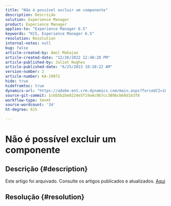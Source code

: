 ```yaml
---
title: "Não é possível excluir um componente"
description: Descrição
solution: Experience Manager
product: Experience Manager
applies-to: "Experience Manager 6.5"
keywords: "KCS, Experience Manager 6.5"
resolution: Resolution
internal-notes: null
bug: false
article-created-by: Amol Mahajan
article-created-date: "12/26/2022 12:48:28 PM"
article-published-by: Juliet Hughes
article-published-date: "6/25/2023 10:10:22 AM"
version-number: 2
article-number: KA-19971
hide: true
hidefromtoc: true
dynamics-url: "https://adobe-ent.crm.dynamics.com/main.aspx?forceUCI=1&pagetype=entityrecord&etn=knowledgearticle&id=b5176694-1b85-ed11-81ad-6045bd0067ea"
source-git-commit: 1cbb5b2be8224e5f19a4c9b7cc389bcb60d163f8
workflow-type: tm+mt
source-wordcount: '34'
ht-degree: 61%

---
```


# Não é possível excluir um componente

## Descrição {#description}

Este artigo foi arquivado. Consulte os artigos publicados e atualizados. [Aqui](https://experienceleague.adobe.com/search.html?lang=pt-BR#sort=relevancy)

## Resolução {#resolution}

